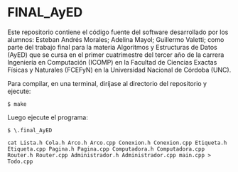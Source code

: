 FINAL_AyED
==========

Este repositorio contiene el código fuente del software desarrollado por los alumnos:
Esteban Andrés Morales;
Adelina Mayol;
Guillermo Valetti;
como parte del trabajo final para la materia Algoritmos y Estructuras de Datos (AyED) que se cursa en el primer cuatrimestre del tercer año de la carrera Ingeniería en Computación (ICOMP) en la Facultad de Ciencias Exactas Físicas y Naturales (FCEFyN) en la Universidad Nacional de Córdoba (UNC).

Para compilar, en una terminal, diríjase al directorio del repositorio y ejecute:

  `$ make`
  
Luego ejecute el programa:

  `$ \.final_AyED`








`cat Lista.h Cola.h Arco.h Arco.cpp Conexion.h Conexion.cpp Etiqueta.h Etiqueta.cpp Pagina.h Pagina.cpp Computadora.h Computadora.cpp Router.h Router.cpp Administrador.h Administrador.cpp main.cpp > Todo.cpp`
